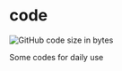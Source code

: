 # code
![GitHub code size in bytes](https://img.shields.io/github/languages/code-size/erbiaoger/code)

Some codes for daily use
